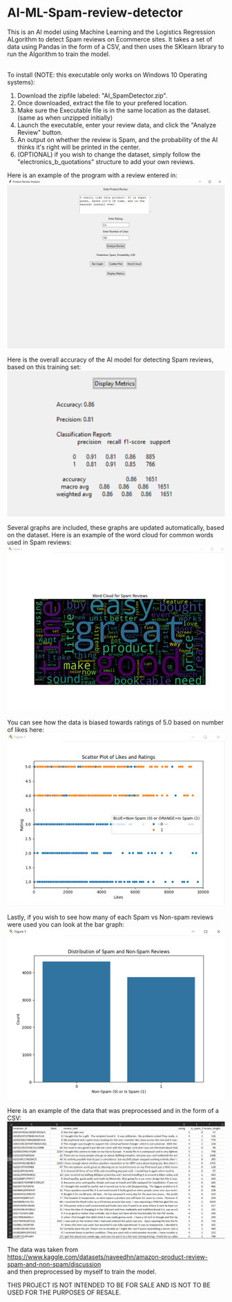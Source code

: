 # AI-ML-Spam-review-detector
This is an AI model using Machine Learning and the Logistics Regression ALgorithm to detect Spam reviews on Ecommerce sites. It takes a set of data using Pandas in the form of a CSV, and then uses the SKlearn library to run the Algorithm to train the model.<br><br>

To install (NOTE: this executable only works on Windows 10 Operating systems):<br>
1. Download the zipfile labeled: "AI_SpamDetector.zip".<br>
2. Once downloaded, extract the file to your prefered location. <br>
3. Make sure the Executable file is in the same location as the dataset. (same as when unzipped initially) <br>
4. Launch the executable, enter your review data, and click the "Analyze Review" button.<br>
5. An output on whether the review is Spam, and the probability of the AI thinks it's right will be printed in the center.<br>
6. (OPTIONAL) if you wish to change the dataset, simply follow the "electronics_b_quotations" structure to add your own reviews.


Here is an example of the program with a review entered in:<br>
![](images/GUI_spam.PNG)
<br>

Here is the overall accuracy of the AI model for detecting Spam reviews, based on this training set:<br>
![](images/metrics_spam.png) 
<br>

Several graphs are included, these graphs are updated automatically, based on the dataset.
Here is an example of the word cloud for common words used in Spam reviews:<br>
![](images/word_cloud_spam.png) 
<br>

You can see how the data is biased towards ratings of 5.0 based on number of likes here:<br>
![](images/scatter_graph_spam.png) 
<br>

Lastly, if you wish to see how many of each Spam vs Non-spam reviews were used you can look at the bar graph:<br>
![](images/bargraph_spam.png) 
<br>

Here is an example of the data that was preprocessed and in the form of a CSV:<br>
![](images/data_spam.png) 
<br>

The data was taken from https://www.kaggle.com/datasets/naveedhn/amazon-product-review-spam-and-non-spam/discussion <br>
and then preprocessed by myself to train the model.

THIS PROJECT IS NOT INTENDED TO BE FOR SALE AND IS NOT TO BE USED FOR THE PURPOSES OF RESALE.
